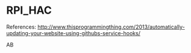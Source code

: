 # RPI_HAC

References:
http://www.thisprogrammingthing.com/2013/automatically-updating-your-website-using-githubs-service-hooks/

AB
